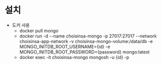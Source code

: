 # 설치
- 도커 사용
  - docker pull mongo
  - docker run -d --name choisinsa-mongo -p 27017:27017 --network choisinsa-app-network -v choisinsa-mongo-volume:/data/db -e MONGO_INITDB_ROOT_USERNAME={id} -e MONGO_INITDB_ROOT_PASSWORD={password} mongo:latest
  - docker exec -it choisinsa-mongo mongosh -u {id} -p